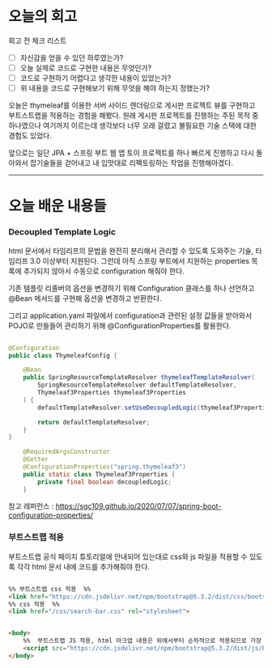 
# 오늘의 회고

회고 전 체크 리스트
- [ ] 자신감을 얻을 수 있던 하루였는가?
- [ ] 오늘 실제로 코드로 구현한 내용은 무엇인가?
- [ ] 코드로 구현하기 어렵다고 생각한 내용이 있었는가?
- [ ] 위 내용을 코드로 구현해보기 위해 무엇을 해야 하는지 정했는가?

오늘은 thymeleaf를 이용한 서버 사이드 렌더링으로 게시판 프로젝트 뷰를 구현하고 부트스트랩을 적용하는 경험을 해봤다. 원래 게시판 프로젝트를 진행하는 주된 목적 중 하나였으나 여기까지 이르는데 생각보다 너무 오래 걸렸고 불필요한 기술 스택에 대한 경험도 있었다. 

앞으로는 일단 JPA + 스프링 부트 웹 앱 토이 프로젝트를 하나 빠르게 진행하고 다시 돌아와서 잡기술들을 걷어내고 내 입맛대로 리팩토링하는 작업을 진행해야겠다. 


---
# 오늘 배운 내용들

### Decoupled Template Logic

html 문서에서 타임리프의 문법을 완전히 분리해서 관리할 수 있도록 도와주는 기술, 타임리프 3.0 이상부터 지원된다. 그런데 아직 스프링 부트에서 지원하는 properties 목록에 추가되지 않아서 수동으로 configuration 해줘야 한다.

기존 템플릿 리졸버의 옵션을 변경하기 위해 Configuration 클래스를 하나 선언하고 @Bean 메서드를 구현해 옵션을 변경하고 반환한다. 

그리고 application.yaml 파일에서 configuration과 관련된 설정 값들을 받아와서 POJO로 만들들어 관리하기 위해 @ConfigurationProperties를 활용한다. 

~~~ java

@Configuration
public class ThymeleafConfig {

	@Bean
	public SpringResourceTemplateResolver thymeleafTemplateResolver(
		SpringResourceTemplateResolver defaultTemplateResolver,
		Thymeleaf3Properties thymeleaf3Properties
	) {
		defaultTemplateResolver.setUseDecoupledLogic(thymeleaf3Properties.isDecoupledLogic());

		return defaultTemplateResolver;
	}
}

	@RequiredArgsConstructor
	@Getter
	@ConfigurationProperties("spring.thymeleaf3")
	public static class Thymeleaf3Properties {
		private final boolean decoupledLogic;
	}

~~~

참고 레퍼런스 : https://sgc109.github.io/2020/07/07/spring-boot-configuration-properties/


### 부트스트랩 적용

부트스트랩 공식 페이지 튜토리얼에 안내되어 있는대로 css와 js 파일을 적용할 수 있도록 각각 html 문서 내에 코드를 추가해줘야 한다. 

~~~ html

%% 부트스트랩 css 적용  %%
<link href="https://cdn.jsdelivr.net/npm/bootstrap@5.3.2/dist/css/bootstrap.min.css" rel="stylesheet" integrity="sha384-T3c6CoIi6uLrA9TneNEoa7RxnatzjcDSCmG1MXxSR1GAsXEV/Dwwykc2MPK8M2HN" crossorigin="anonymous">  
%% css 적용  %%
<link href="/css/search-bar.css" rel="stylesheet">


<body>
	%%  부트스트랩 JS 적용, html 마크업 내용은 위에서부터 순차적으로 적용되므로 가장 마지막에 명시되어야 한다. %%
	<script src="https://cdn.jsdelivr.net/npm/bootstrap@5.3.2/dist/js/bootstrap.bundle.min.js" integrity="sha384-C6RzsynM9kWDrMNeT87bh95OGNyZPhcTNXj1NW7RuBCsyN/o0jlpcV8Qyq46cDfL" crossorigin="anonymous"></script>
</body>
~~~